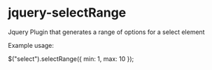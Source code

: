 jquery-selectRange
==================

Jquery Plugin that generates a range of options for a select element

Example usage:

$("select").selectRange({
    min: 1,
    max: 10
});
